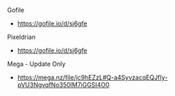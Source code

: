 
Gofile
- https://gofile.io/d/sj6gfe

Pixeldrian 
- https://gofile.io/d/sj6gfe

Mega - Update Only
- https://mega.nz/file/jc9hEZzL#Q-a4SyvzacqEQJfIy-pVU3NgvqfNo350lM7iGGSI4O0
